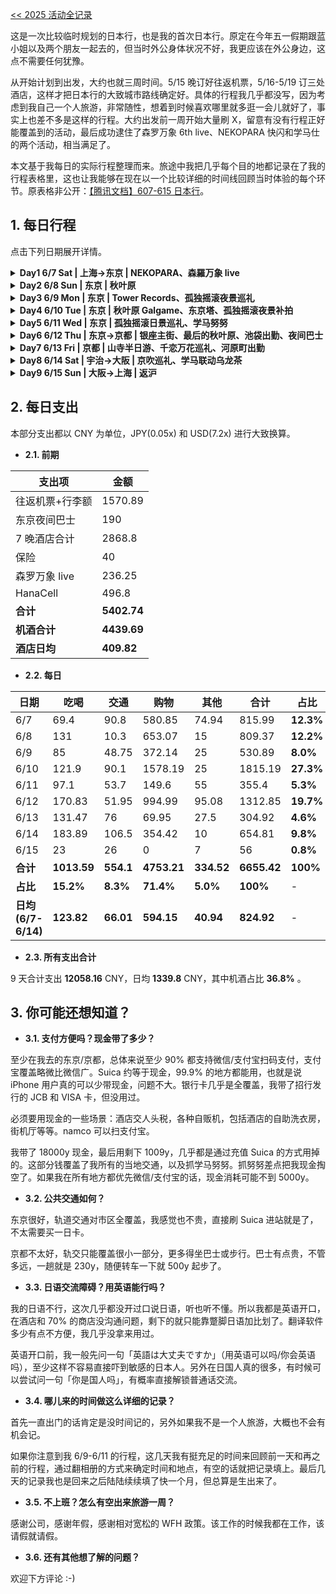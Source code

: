 [<< 2025 活动全记录](/post/23.html)

这是一次比较临时规划的日本行，也是我的首次日本行。原定在今年五一假期跟蓝小姐以及两个朋友一起去的，但当时外公身体状况不好，我更应该在外公身边，这点不需要任何犹豫。

从开始计划到出发，大约也就三周时间。5/15 晚订好往返机票，5/16-5/19 订三处酒店，这样才把日本行的大致城市路线确定好。具体的行程我几乎都没写，因为考虑到我自己一个人旅游，非常随性，想着到时候喜欢哪里就多逛一会儿就好了，事实上也差不多是这样的行程。大约出发前一周开始大量刷 X，留意有没有行程正好能覆盖到的活动，最后成功逮住了森罗万象 6th live、NEKOPARA 快闪和学马仕的两个活动，相当满足了。

本文基于我每日的实际行程整理而来。旅途中我把几乎每个目的地都记录在了我的行程表格里，这也让我能够在现在以一个比较详细的时间线回顾当时体验的每个环节。原表格非公开：[【腾讯文档】607-615 日本行](https://docs.qq.com/sheet/DVkFWWk5UWHVWTHRD)。

## 1. 每日行程

点击下列日期展开详情。

<details><summary><b>Day1 6/7 Sat | 上海->东京 | NEKOPARA、森羅万象 live</b></summary><p>

| 时间线 | 记录 |
|---|---|
| 【6:20】到达成田机场 T3 | 凌晨两点起飞的红眼航班，当晚休息真的是个问题。候机厅非常不好睡，我只带了 U 型枕是不够的，还至少需要一个眼罩，耳塞就看情况吧，自我感觉声音还可以接受，但光线真的太影响入睡了。而且这个时间就很零散，睡一会儿就要登机。</br>国际航线的春秋比国内春秋舒服不少，座位没那么挤。几乎全程睡过去了，其实也没多少时间。飞到日本上空的时候我已经醒了好几次，接近东京的时候还远远看到了富士山，原来富士山才是这次日本行的第一个景点（） |
| 【6:40-7:15】海关排队入境 | 提前填了 VJW，不过并 VJW 没有单独的通道，所有人都在一起排队入境，可能是因为太早了？开的窗口不到一半，体感上还是排了挺久的。排队中看到了两件莲之空场 T，还有一个装满九个水团趴趴的痛包。排到了之后在窗口就很快了，护照和 VJW 递进去，staff 什么都没问，直接就操作、贴纸然后递回来，很简洁。 |
| 【7:40】拿到 HanaCell 和 Welcome Suica | 从 T3 走到 T2 花了点时间，走到之后才发现有免费接驳班车。HanaCell 是为了买现地票准备的，虽然知道涨价了几乎翻倍，但算下来还是最划算的养卡方案。Welcome Suica 很顺利拿到了，知道是短期卡，小充一个 5000y，之后到市区再买标准 Suica。 |
| 【8:05-9:35】轨交 成田机场->赤羽 | 不赶时间，没有坐 Skyliner，稍微省点钱。轨交上逐渐看着乘客变多，上班族，学生等等，车厢里全程都很安静，没有一个人说话，日本人初印象了。 |
| 【9:50】APA Hotel Akabane Iwabuchi Ekimae 放行李 | 距离赤羽站有点步行距离，这种距离我一个人走太适应了。这段路上看到很多快餐店，街道环境比我想象中还要好一点，还直接经过了下午森罗万象的 livehouse 场地，同一个位置还看到了 GiGO 但还没开门。我对酒店没做任何预期，到了发现环境不赖。 |
| 【10:20】GiGO 赤羽駅前 | 往赤羽站走的时候偶遇这家 GiGO，没想到这么近的地方就开了两家。没拿大行李了，进去一看，B1F 一整层音游街机，于是直接就开了一把 maimai，没想到日本行的第一项活动竟是出勤。maimai 机况无敌好，打起来太爽了。 |
| 【11:00】上野站 Suica | 根据攻略在这里的服务中心（的外面）成功买到了标准 Suica，充了 10000y，其中包含 500y 的押金，超过十年的有效期我觉得我可以。 |
| 【11:10】上野丸井百货 NEKOPARA 10th Anniversary 快闪 | 计划行程中的第一站，很顺利。不过这种快闪店基本就是展出一下新柄图和对应的新周边，容量很小。激情购入立牌和绘马风钥匙扣，付款的时候我想用英语跟 staff 沟通两个谷分开成两单，结果 staff 英语理解不能，还好最后还是配合肢体动作分开结账了。后来回想初到日本的我，上去直接英语确实有点容易吓到霓虹金了，不安です.jpg |
| 【11:30-12:10】上野->秋叶原 随便逛 | 因为 NEKOPARA 很快就出来了，这段时间回去赤羽又有点早，所以就从上野往南步行，随意感受一下日本的街道，一直走到了秋叶原。秋叶原初印象，完全就是我心目中的样子，要不是一直在看着 live 时间要往回走，我肯定就直接开刷了，今天就没怎么进店，只在外面大小街道走走。 |
| 【12:45-17:30】森羅万象 6th ワンマン | 到门口才发现错过上午的场贩，大感可惜，还好还有下一场场贩。开场前在外面排队了很久，开演延误了将近 1h。排队的时候至少听到三组大陆/湾湾同好和一组香港同好，有两个小哥就在我前面，我听他们用普通话聊天很久，终于忍不住跟他们搭话了。他们一个在沪上班一个从福建过来，后来 live 全程跟他们一起看的，最后还互加了 QQ，也是一段异国缘分了不赖。</br>本以为排队这么多人，场地应该不小吧，结果里面是一个比元气森林还小的场地，还有1/4的视野受限区，只能看屏幕。但是！无敌的森罗万象 live！太爽了，现场调音和音响非常非常好，ayo 和 ayaponzu 唱出来简直跟录音棚一样。有点可惜的是他们的 MC 我真的一点都没听明白，哎最想学日语的一集。</br>live 结束之后排了第二场的场贩，有点搞的是，我因为日语理解不能，快排到的时候我英语起手，想跟排我后面的小哥确认下流程，结果小哥直接普通话回答我了，一听到我都懵了。 |
| 【17:55】回酒店 check in | 房间在 14 楼，虽然确实不大，但是挺满意，我一个人住这里和在房间里工作可以很舒服了。 |
| 【19:30】松屋 赤羽店 | 去店的路上误入赤羽一番街，几乎整条街都是居酒屋。松屋 890y 一个牛肉套餐，感觉味道一般，但确实不算贵？ |
| 【20:20】GiGO 赤羽駅前 | 晚上人就多了，有点难玩到 maimai 和 DDR，于是转了一圈就回了。 |
| 泡浴缸初体验 | 或许是打开方式不对，但我的评价是不如只洗澡，除非真的有很多时间。 |

</p></details>

<details><summary><b>Day2 6/8 Sun | 东京 | 秋叶原</b></summary><p>

| 时间线 | 记录 |
|---|---|
| 【11:40】秋叶原 Radio 会馆 | 秋叶原几乎所有楼都有这个印象：单层楼平面不大，但是至少是 5-7 层高，每层的分类都很明确。</br>在四楼的 amiami 买了四件手毬的谷子，包括一件帮 wyw 买的 TCG 卡盒，用上免税了。</br>K-Books 有更全面的谷子，但是定价很高，甚至疑似跟国内闲鱼都更贵。 |
| 【14:00】LAMTARRA Media World | 随便 walk in 的店，竟然是逛到的第一家卖 Galgame 的店，大开眼界。店里摆的 Galgame 基本全是中古。</br>出来看到秋叶原主街封路了，全部给行人通行，原来是名为步行者天国的政策。 |
| 【14:30】Gamers 总店 | 相比之下有点平平无奇，逛了地下的层就出来了。 |
| 【14:45】Sofmap Amusement Hall | 非常非常多的 Galgame 新品，海量新作预约，印象很不错。 |
| 【15:10】吉野家 秋叶原 | 真的逛饿了，walk in，白米饭莫名好吃，咬上去有点甜。 |
| 【15:30】BicCamera | 免税大店，Instax 相纸全部 sold out。这里有限购一台的 Pocket 3，没有任何价格优势。还看到 Quest 3s 打折，一时有点心动，但看下来跟 pdd 价格没差不少，这下才没有冲动消费。 |
| 【16:10】TRADER 总店 | 无敌的 Trader，主营中古，首次逛到了 R18 DVD 区，还有大量 R18 漫画单行本。Galgame 区找到一份苍彼十周年盒，有点开心，打算明后天拿下。 |
| 【17:00】Animate 秋叶原店 | 很多木柜子 CD，但总体来说也没给我留下很深刻的印象。 |
| 【17:15】Yuzusoft Shop | 柚子厨天堂，立牌展柜里超密集的历代作品女主很震撼。只能现金或银行卡支付，是目前支付方式最严格的一家店。购入丛雨和千咲的立牌。 |
| 【18:00】骏河屋 秋叶原本馆 | 单层面积非常小，有 R18 DVD 层，其他平平无奇。 |
| 【20:00】寿司郎 池袋店 | 秋叶原店人太多了才跑到池袋店，过来直接就吃上了，味道不赖，米饭怎么这么好吃呢。 |
| 【21:15】Round One 池袋店 | 音乐街机天堂，终于见到了我想象中的一整排街机格子间，之后晚上可以到这里出勤。 |

</p></details>

<details><summary><b>Day3 6/9 Mon | 东京 | Tower Records、孤独摇滚夜景巡礼</b></summary><p>

| 时间线 | 记录 |
|---|---|
| 【10:00-19:00】WFH | |
| 【13:30】麦当劳 赤羽公园店 | 点餐有点不方便，菜单没仔细看，汉堡像国内麦麦早餐 plus 版，印象一般。 |
| 【14:30】赤羽公园 | 原来这里公园真的跟番剧里看到的差不多，超级适合小孩玩，公园本身疑似也有点历史，现在略显旧，尤其是中间早就荒废了的水池和喷泉。 |
| 【19:30】RAILYARD 秋叶原 | 特意来的 JR 主题周边店，车票冰箱贴挺有特色，帮蓝小姐带了一个涉谷站车票冰箱贴。 |
| 【20:30】食其家 涉谷 | 不知道是不是因为点餐选了中文，想自助 checkout 的时候提示请把小票给 staff，只能由 staff 操作结账。 |
| 【21:15】涉谷大交叉路口 | 外国人很多，目前逛到的最有国际化都市感觉的地方。晚些时候从塔店回来走到这里的时候，街头还有很多性能车，对东京的刻板影响加深了（） |
| 【21:20】Tower Records 涉谷店 | 初印象：有点小有点老旧。逛到 3F/4F：碟好多好爽。</br>旧碟新碟都很全，不过我在游戏区没找到多少 Galgame OST，这些大概得在卖 Galgame 的地方找吧，印象 Sofmap 好像有不少。</br>买了一张 Choucho the best 和一张 PPP 的 POPIGENIC，都是很好听的 collection 专。买的时候还以为只有三楼能退税，原来 staff 说的是到三楼退税。POPIGENIC 还有特典，抽到一张母鸡卡胶片，有点难绷。 |
| 【22:40】下北泽 孤独摇滚圣地巡礼 夜景 | 下北泽印象完全就是一片本地年轻人夜生活街区，一出站见到的年轻人有一半都背着吉他/贝斯（？）</br>圣地巡礼非常顺利，除了有家店我拍到一半，结果到 23 点闭店关灯了，得明后天再来补上。</br>走的时候在下北泽站门口有人在街边弹唱，周围的路人/朋友在一起大声跟唱，气氛无敌好。</br>第一次在车站里迷路，愣是找不到对应的入口，不过还好也有路线，在新宿换乘回酒店了。后续发现正确的入口就在旁边，但是凹进去视线被挡住了，这种情况下对着 Google Maps 都有点难找。 |

</p></details>

<details><summary><b>Day4 6/10 Tue | 东京 | 秋叶原 Galgame、东京塔、孤独摇滚夜景补拍</b></summary><p>

| 时间线 | 记录 |
|---|---|
| 【10:00-19:00】WFH | |
| 【13:30】TRADER 总店 | 本想直接拿下苍彼十周年盒，到了发现台面被整理过了，上次看到的唯一一盒已售出，自觉无缘，倍感可惜。 |
| 【14:00】Sofmap Amusement Hall Galgame 实体 | 抱着来都来了的心情到了 Sofmap，没想到反转这就来了。前天来没发现，这里竟然就有全新带特典的苍彼十周年盒，还有同样很想买的十周年 CD！而且这里可以免税，可以微信支付，不多说直接拿下，还带上一份纯白交响曲 Sana Edition。爽爽爽爽！我宣布无敌的 Sofmap 乃真真神。 |
| 【13:00】全家 豚骨拉面 | 味道还行，但一份拉面真吃不饱。 |
| 【19:50】萨莉亚 新宿 | 目前最贵的一顿饭，但纯属是我点得比较多。单价跟国内差不多，但菜单很不一样，可以考虑再去吃一次。 |
| 【21:11】东京塔周边 | 来都来了，东京塔果然还是最能代表东京的标志之一。专程跑到港区来打卡，夜晚的东京塔独自亮灯，确实很特别。</br>进地铁的时候不小心走错进了 JR 的地铁站，虽然马上在同站的另一个口出去了，但还是扣了 150y。如果遇到这种情况想不被扣钱，记得找 staff 出站。 |
| 【22:20】下北泽 孤独摇滚圣地巡礼 夜景 | 弥补昨晚没拍完的遗憾，但今晚旁边路口停着一辆工程车，背景有点杂了。今晚的下北泽远没有昨晚有活力。 |
| 【23:00】新宿周边 大久保公园 | 久闻大久保公园大名，专程在新宿下车，过来考察一下。新宿站真的巨大，跟着路标走了老半天。出来不远就是歌舞伎町，之前没了解过，看起来也挺二次元的。晚上十一点的新宿灯光很好看，有种霓虹街区的感觉。</br>大久保公园疑似没见到多少猎手，而且一半都是西洋姐，一开口就是 hey baby，跟印象中差远了，我猜是来考察的时间不太对，或者已经被取缔了。另外大久保公园紧挨着就是大久保病院，感觉有点幽默。 |

</p></details>

<details><summary><b>Day5 6/11 Wed | 东京 | 孤独摇滚日景巡礼、学马努努</b></summary><p>

| 时间线 | 记录 |
|---|---|
| 【10:00-19:00】WFH | |
| 【14:00】下北泽 孤独摇滚圣地巡礼 日景 | 连续第三天来下北泽。出门的时候停雨了，但到下北泽的时候又开始下，没想到过来真的要一个小时。</br>圣地巡礼同样很顺利，有水泥管的小空地看起来水泥管的位置稍微移动过了，拍不到番里面一模一样的视角。 |
| 【19:40】namco 池袋店 maimai | 学马努努排大队，转头打 maimai 去了。 |
| 【20:30】鸟白汤拉面 | walk in 的拉面店，感觉有点小小贵，但还挺好吃，鸡肉切很厚，溏心蛋有点冷。老板看起来也不像中日韩人，听他说日语总有种违和感。 |
| 【22:00】namco 池袋店 学马努努 | 吃完拉面已经回来又打了一会儿 maimai，到 22 点看到努努几乎不排队，终于还是决定去抓一个。</br>抓努努一旦开始就没有回头路，因为只要放弃，staff 就会重置机器给下一个人抓。站在那个位置上，只有一直投币直到抓出来这一种选择。</br>想通过正常途径把努努抓出来简直难于登天，我估计至少 95% 都得靠保底。所谓保底就是 staff 看你已经抓了很多次了，就过来帮你把努努摆到一碰就倒的位置，这时候只要把爪子蹭到努努外侧就会掉下来了。</br>什么时候触发保底完全看抓的什么角色以及 staff 心情。抓我的美铃就比较快保底，抓琴音就巨难保底，staff 只会一直帮我摆到初始位置，直到到我投入超过 5000y 了才愿意帮我保底。这是五天东京里花得最难受的一笔钱。 |

</p></details>

<details><summary><b>Day6 6/12 Thu | 东京->京都 | 银座主街、最后的秋叶原、池袋出勤、夜间巴士</b></summary><p>

| 时间线 | 记录 |
|---|---|
| 全天请假 | |
| 【10:00】酒店退房，前台寄存行李 | |
| 【10:20】matsukiyoLAB 赤羽東口駅前店 口内炎药 | 东京的最后一天了，再次到附近的药店看看久光贴，这次问了店员，得到的回答是没有一样的，也在意料之中。</br>来都来了，顺便就买了三盒口内炎的药。没有看到跟家里一样的，但是有另一个牌子的，买来试试。 |
| 【11:20】银座药局 久光贴 | 小红书说这里有卖，一进来我都懵了，全中文服务，主打的就是卖久光贴，还有邮寄国内的服务。</br>450y 一袋七片，买了 13 包到免税线，但因为我是微信支付，就只能用店内的汇率 0.0518，算下来跟含税没差太多。 |
| 【11:40】唐吉诃德 银座 | 唐吉诃德的 logo 真的经过很多次，但是之前没查根本没发现这就是唐吉诃德。刚好从银座药局出来不远的桥底就有一家，进去逛了下，也让我很震惊。</br>全店也是大量国人店员及国人生意，跟进了国内小卖场一样，没逛两步就没什么兴趣了。秋叶原有巨大的店，只是没去过，我暂且认为是我进的这家店的问题。 |
| 【12:00-13:10】银座主街 | 相当有发达国家风范的一条街，整幢整幢的知名品牌店，路上经常能看到巨炫酷的性能车。路过进了 Yamaha 和 Nissan 的店，都很有意思。</br>Yamaha 店完全是意外收获，因为这个 Yamaha 其实经常在和音社群里看到，没想到就在银座直接偶遇了。可以想象这里就是乐器人的天堂，可惜我还远远没到群友的水平。三楼是一层乐谱书店，看到了很有意思的流行音乐钢琴谱，赫然有テレパシ和 Campus Mode，要不是感觉放不下了，我还真想买一本带回去。</br>Nissan 店里展出了一台樱花涂装地纯电方程式赛车，头一回这么近距离地欣赏方程式赛车，很帅。另外还展出了一台纯电概念车，也相当特别。 |
| 【12:40】警察署博物馆 | 再往前走路过了这个小博物馆，进去看了下，相对比较子供向，跟小朋友介绍警察的侦察手段，以及如何在各种情况下保护自己。 |
| 【13:00】花莉波 | 纳兹妹推荐的莉波 p 日料店，Google Maps 上看到客单价很高，吃是不可能吃的。意外发现不远，于是来店门口打个卡。 |
| 【13:10】花丸乌冬面 | 本想吃吉野家，旁边就是这家店，本着尽量不重复吃的思路，看价格也合适就进去吃了。中规中矩，吃完感觉好像略贵了一点点。 |
| 【14:30】BOOKOFF 秋叶原站前店 | 返回秋叶原，小逛一下这家 BOOKOFF。没有什么特别的，每一层走了下就出来了。 |
| 【15:00】Pop Life Department M's | 偶遇的一家店，没想到竟是本次日本行里 R18 实物最多的一家店。一进门就是 R18 提示，到 B1F 逛了圈，除了其他地方也有的东西之外，这里还见到了硅胶娃娃，包括半身和等身的，还有原味内衣裤扭蛋机和原味调味的香水，也不知真假，反正我直接一个大震惊。虽然说店里写明不允许拍摄，但现在回想一下，真有点想拍下来再看看，太君还是有点变态了。后来才发现原来这就是所谓小绿楼。 |
| 【15:20】Melonbooks 秋叶原1号店 | 大名鼎鼎的同人志天堂，之前几次来秋叶原都忘记进来了。实际店不大，只有一层 B1F 和一个出入口，但是只能说很多好书，非常不赖。 |
| 【15:40】Volks Akihabara Hobby Paradise 2 | Trader 旁边，经常路过，终于进去逛了一次。其实还挺大一个店，有很多联动制品，但总感觉价格没什么优势。看到魔理沙努努，没忍住买了。 |
| 【16:10】Lammtarra EpiXis Akiba | 6/8 逛过他们的秋叶原站前店，当时印象还不错，这是在秋叶原的另一个地址。这一家就有点索然无味了，既没有秋叶原站前店的 Galgame，而且 2F 往上全是 AV，整整至少四层楼，真的有点绷不住。我从最上层往下逛的，一进去就是极度重口味玩法，我又是一个大震惊，毫无疑问这是 AV 玩法最花的一家店。 |
| 【16:25】AKIBA-HOBBY 秋叶原店 | 前往骏河屋路上偶遇的店，门口相当不起眼，但是东方 fumo 成功吸引到我了。里面果然是东方窝，原作 CD/DVD 和同人 CD 一大堆，还有各种东方谷，包括我刚刚买的魔理沙努努，并且还便宜 200y 我真服了。这让我对他家的谷价相当有好感，如果以后来想找东方谷肯定优先跑这里。 |
| 【16:40】骏河屋 秋叶原本店 | 跑回来其实只是想确认一下，前两天看到的同人 COS AV 到底在哪家店，然而也不是这家，所以很快就溜了。后来想来应该是在 TRADER 总店看到的。 |
| 【17:30】Tobu 池袋店 hellokitty | 帮蓝蓝买了一个和服大 hellokitty 和一个蓝色的玉桂狗小布袋，玉桂狗差点就跟蓝蓝已有的粉红色款买重复了（）二楼退税柜台也是直接中文服务。 |
| 【18:05】Animate 池袋店 | 前几天来池袋没走到的二次元街区，这家 Animate 比秋叶原的大，但因为没有购物计划，所以就每层逛了圈。 |
| 【19:00】namco 池袋店 maimai | 经典打 maimai 环节，中间的那组 mai 手感是真好啊。走之前抓了一个旁边打 mai 的人，想问他印卡机怎么用，刚没用英语说两句，就被问「你是国人吗」，太搞了，以至于后来我也学会用这句去问别人。 |
| 【19:45】Round One 池袋店 印卡 | 为什么不在刚才 namco 印卡而要跑到这里来，是因为我想看看能不能用在线支付，然而不行。几乎全现金抓学马努努给我整得有点现金焦虑。 |
| 【20:10】寿司郎 | 二战寿司郎，试了些上次没吃过的。蟹膏军舰太腥了，实在吃不惯，强行咽下去的。 |
| 巴士上车点踩点，之后回酒店拿行李 | |
| 【23:00】Round One Project Diva | 距离上车还有大概半小时，不着急先来打两把。maimai 竟然没空位，那就开 Project Diva 吧。 |
| 【23:30】夜间巴士：东京（池袋）->京都 | 夜间巴士初体验，买了最便宜的四座车，实际内部跟普通大巴几乎一样，不同的是车厢默认就是窗帘全拉上的，包括驾驶位和车厢之间也有遮光帘。我本以为大巴提供充电是标准的插座，没想到只是每个座位有一个供电 USB-A 插口，我根本就用不上，这也导致我非常电量焦虑，因为只剩下手机 25% 和移动电源 33%。开省电模式+深色，移动电源的电打算留到手机电量告急再用。</br>在第二个上车点邻座上车了，我觉得大部分坐夜巴的应该都是旅游的人吧，所以试探性问了一句是国人吗，没想到真是，只是他并非旅游，而是在日工作六年的国人，这次是到大版陪国内来的朋友逛世博。多亏他帮我翻译司机的广播和帮我沟通后座放低靠背，我在夜巴上才更方便了。互加了微信，也不知道以后还会不会再见面了。</br>睡觉前紧急看了下京都的行程，因为心里大概有个预期是可以一天走完大部分景点的，所以就标记了要去的地方，明天走一圈就是了。 |

</p></details>

<details><summary><b>Day7 6/13 Fri | 京都 | 山寺半日游、千恋万花巡礼、河原町出勤</b></summary><p>

| 时间线 | 记录 |
|---|---|
| 全天请假 | |
| 【7:25】到达京都站 | 夜巴在途中停车两次，一次是 1:30 左右，一次是 3:10 左右，应该是类似服务区的地方，可以下车去上个厕所。我没下去，不过在窗边拍了两张照片，没看到任何店铺，我猜只是个停车场和厕所。除此之外，其实睡得还行，U 型枕帮大忙了。</br>早上六点前醒了一下，外面已经很亮了，看地图发现离京都站还有点距离，不知怎么这段路是红色的很塞车。最终延误了一个多小时到达京都站下车（计划到达时间是 6:10）。邻座小哥也提前下车了，因为在车上实在坐累了。</br>京都的天空真的蓝啊，好美。 |
| 【8:05】Komeda's Coffee 早午餐 充电 | 下车前用移动电源给手机补了一点电，但显然是远远不够我用整天的，尤其是这个时间还不能入住酒店。在小红书紧急搜索哪里可以充电，最终锁定到这家咖啡厅，说是每个座位都有插座，而且我看也在我下车能走到的距离，所以下夜巴后就拉着行李走到了这里。</br>小红书诚不我欺啊，进来一看果然有，但是我被带到的卡座没有。点了一份三明治和一杯冻拿铁，然后跟服务员说想充电。staff 一开始可能想帮我找 type-c 线跟充电器，但没找到，我说我有充电器，她就很乐意帮我换到有插座的吧台位，于是充电问题就这样解决了，非常完美。</br>点的 mixed sandwich 端上来才发现分量有点大了，但也不好意思浪费，于是决定当早午餐慢慢吃，顺便充电充多点。最终在店里待了将近两小时，其实同时也注意到旁边也有读报纸/自习的人，他们也一样待很久。 |
| 【10:10】放行李/入住 松叶家旅馆 | |
| 【11:05-12:50】伏见稻荷 | 去的路上被 JR 站台绕晕了，写的 9 站台我没注意走到 10 站台了，还好发车前发现下来了，然后走到 9 站台，疑似因为刚才的 9 站台车已经开走，下一趟其实是 8 站台，而我还在 9 站台等，最终车是对的，但硬是错过了两趟。京都的 JR 间隔也好久，15min 一趟，本来 10:30 就能上车走的，愣是硬等多了半小时。</br>很大太阳很热，但还好走在鸟居下面还是比较阴的。里面是一条环形的绕山路线，一圈至少要 40min，想着来都来了那就走一圈吧。刚开始绕圈就碰到另一个独自旅游的 UK 小哥，最开始是互相帮忙拍照，之后就全程一起走到下山了。第一次用英语聊这么久，只能说还好我这日常口语水平还能互相理解个 90%。最后互关了 Instagram，合照发给小哥了。 |
| 【14:10】清水寺 | 从地铁站出来要一路走斜坡上山，有点小远。今天非常大太阳，完全没想到早上这么美丽的天气会变成这会儿的高温，出来没走几步路我必须要开始撑伞了。一路上碰到了非常多的穿着校服的学生，至少有初中生小学生，不知道有没有高中生，猜测可能是统一的修学旅行日？</br>往上走先经过了三年坂的路口，越靠近清水寺商业气息越浓，在台阶前面根本就是一条商业街的模样。最山顶的寺需要门票入场，兴趣不大没进。</br>可能是因为维护得很好吧，每个寺至少在外面看起来还是很新的，漆面基本很完整。比较有意思的注意到之前在小视频里看到的引水链，从屋檐上拖下来的一条由金属环扣在一起的链条，用来在雨天的时候从屋顶上引水下来。同时还看到了差不多位置的一根比较细的金属棒，我一开始以为是新的引水链，后来才发现好像是它的避雷针？ |
| 【14:50】二三年坂 | 纯纯的商业街，不过比国内的好不少，因为店铺还是挺有地方特色的，国内步行街已经完全是网红街的形状了。另外在这里听到了很多韩语。 |
| 【15:10】八坂神社 | 这里也是快速逛一圈，已经感觉大同小异了，所以后面没有再继续逛标记的景点了。</br>这个地方还碰到某个银行的管理层在祈福？他们正好结束出来拍照，有十多个人。 |
| 【15:30】返回二三年坂 千恋万花圣地巡礼 | 正愁下一站去哪儿的时候突然想起来千恋万花有几个巡礼点就在京都，于是又走回去二三年坂圣地巡礼了。正是人多的时候，但也不可能找到少人没人的时刻了，将就拍一拍。</br>这里还碰到两个国人和服女生，可能看我在那拍半天，过来英语问我能不能帮她们拍照，她们这英语一开口我就直觉是国人了，直接问是国人吗。最后她们说看我很像日本人，有一说一大街上给我认我是真不太认得出来吧（） |
| 【15:50】花见小路-白川筋 千恋万花圣地巡礼 | 花间小路本来也在标记想去的地方里，中断计划后又绕回来了属于是。这里已经跟原作取景地画面有点差别了，背景的楼已物非人非，还有半边正在施工。</br>白川筋是地图里写的路名，这里跟原作画面还挺接近的，尤其是树叶同样茂密，蛮有感觉。 |
| 【16:30】武道中心 千恋万花圣地巡礼 | 相对来说有点远的巡礼点，考虑了一下还是去了。过去没有地铁，只能公交车，顺便也体验到了据说是京都特色的上下车会靠站台倾斜的公交车设计。我在车上的感觉是纯属多余，既没有给上下车提供多大的便利，同时车上也站得不舒服。</br>武道中心还真有欧美人在里面学习，我到的时候门口刚好有面包车停着，拍不全正面。我看他们感觉快要走了，决定等面包车离开，一等就是 20 多分钟。</br>看着天色渐晚，感觉已经走累了。 |
| 【17:00】京都四季堂本部 京都限定冰箱贴 | 在出来往公交站走的途中偶遇的纪念品商店，进去的时候其实快闭店了。逛了一圈意外发现有之前在小红书看到的的冰箱贴，而且更好，不仅有通贩型（富士山那种），还有网上没怎么看到过的京都限定型，火速购入一个清水寺款和伏见稻荷款。结账 staff 竟然也是直接中文起手，有点惊讶。 |
| 【18:40】入住酒店 | 公交车晃晃悠悠，车上还遇到本地婆婆，跟我聊了一两句，可惜我的日语水平真的不能支撑我听懂婆婆说的话，最后只能她说一两个英语单词我才大概明白。最想学会日语的时刻+1。第二趟转车我还疑似坐错了，因为公交路线在某一站开始就跟谷歌地图上写的不一样。我发现之后尽快下车走回去了，公交车真的不便宜，感觉比轨交贵多了还不如轨交便利。</br>回到松叶家旅馆，他们 staff 的英语非常不错。店跟民宿有点像，榻榻米房间，四间房共用的浴室，住宿条件相对来说是简陋了点点，但毕竟也是我这几天最便宜的一晚酒店了。考虑到是公共浴室和昨晚坐了夜巴，我歇了一会儿就先去洗澡了。另外发现这里的网速不如东京赤羽住的 APA，上传大约只有 3-4 MB/s，APA 是 10 MB/s。 |
| 【21:40】KFC 河原町店 | 晚九点多才出门找饭吃，酒店周边可以说是一片漆黑。决定前往和原町 R1 附近，想必肯定有吃的，结果发现这一块还挺热闹的，并且偶遇了这几天以来的首家 KFC。</br>分量不错，盲选口味有点被辣到了，但总体还是比 M 记好吃不少。 |
| 【22:20】Round One 河原町店 maimai | 机况略不如池袋那边，但放国内也是相当好的那一档，摸了几张紫谱，结束前打上了 w0。 |

</p></details>

<details><summary><b>Day8 6/14 Sat | 宇治->大阪 | 京吹巡礼、学马联动乌龙茶</b></summary><p>

| 时间线 | 记录 |
|---|---|
| 【10:00】酒店退房，行李放前台 | |
| 【10:40】到达宇治站 | 今日是相当随心的行程，计划去宇治吃抹茶巴菲，然后有空就京吹圣地巡礼。 |
| 【10:45】宇治桥街道-宇治桥 | 这条街是我在地图上看到比较多抹茶专门店的街，刚出来没几步路就把三家比较网红的抹茶店都逛到了。店门口菜单上就有抹茶芭菲，但我一看里面已经不少人在排队了啊，不愧是热门店。排队是不可能排队的，我想着这条街既然这么多店，总有不用排队的店能吃上抹茶芭菲吧。然而一路走到了宇治桥边，确实有其他抹茶店，但菜单却都没有抹茶芭菲，只能遗憾离场。</br>另外今日有雨，走完街道已经变成暴雨了。我撑着伞，裤腿全湿，心里在想，今天速通京都的有福了。</br>走在宇治桥上，发现圣地巡礼的视角在另一侧人行道上。太大雨了还是先避雨吧。 |
| 【11:10】骏河屋 京阪宇治站前店 抹茶冰淇淋 | 就在宇治桥头的一家抹茶店，店名叫骏河屋但跟东京的骏河屋完全不一样啊，这两种骏河屋什么关系？气氛到了，小小买一份抹茶冰淇淋和抹茶味丸子。丸子有点过于甜，冰淇淋好吃。店里其他堂食的人都是本地人感觉，我准备走的时候桌对面来了个小哥，我一看就感觉是国人游客，终于还是鼓起勇气搭讪了，果然是。</br>小哥是从北京来的学生党，果然是来京吹巡礼了，几乎毫无疑问。聊上之后小哥很亲切，给我看了他带着久美子立牌和努努巡礼的图，而且他是昨天巡礼的，天气很好。跟他聊完之后我决定马上开始京吹巡礼了，就从宇治川这一侧的大吉山开始吧。 |
| 【11:40】大吉山 京吹圣地巡礼 | 从骏河屋出来的时候雨已经变小很多了。在往上爬山的路上，路过了两个人从山上下来，他们手机里就在播京吹的 OP，果然来大吉山的基本都是巡礼的吧！我身后也有一个男生在独自爬山，我大胆猜测他也是来巡礼的国人，于是专门等了等他，上去跟他搭话，结果依然没有任何意外。</br>这个男生更帅，刚高考完，从四川一个人来日本玩两周。他好腼腆，几乎不说话，我们在观景台巡礼完，我跟他拍了张合照，提出要不加个 QQ 或者微信发给他，他说算了。 |
| 【12:45】久美子椅 京吹圣地巡礼 | 下山之后我们就分道扬镳了，我返回过宇治桥去对面岸的久美子椅，顺便在宇治桥上巡礼了早上错过的两个镜头。在久美子椅又碰到另一个巡礼小哥，他帮我拍了张我在椅子上的照片，顺便也聊了下。他是专门计划来巡礼的，所以计划很全，也是他提醒我可以去学校和水管桥巡礼。 |
| 【13:00】宇治市观光中心 | 这里是早上的北京小哥说的久美子椅不远的地方，有京吹海报和其他一些可以打打卡的东西，所以我过来了。确实如他所说，里面有大概一整个角落的京吹宣传板，好几个都有武田绫乃的签名。还有北京小哥说的曾经的官方巡礼地图，不过早就已经拿完了，现在只有展示柜里的样本。</br>我来之后没多久又遇到刚才久美子椅的小哥了，他提醒我京都塔下还有联动周边店，我记下了。我这次临时起意的巡礼还真是多亏了遇到的各位巡礼人。 |
| 【13:50】羽户山-菟道高等学校 京吹圣地巡礼 | 本来不在计划内的巡礼点，因为我看过去实在有点远，但跟前面小哥聊完之后转念一想，来都来了，既然还有时间那就去，最终冒着大雨步行 40min 抵达，老实说走得有点点累，但不枉此行。</br>羽户山和北宇治高中的原型菟道高等学校有海量经典镜头，但学校不方便进去，虽然我去的时候校门开着。所以学校这边其实就拍了校门外和校外的学生自行车棚，刚刚突然意识到，这建在山上的学校，我爬上来都费劲，难道学生真是骑自行车上下学的？ |
| 【15:15】AL PLAZA 宇治东店 某家炸猪排定食 | 从羽户山下来前往水管桥，即将抵达时经过的大型超市，我在外面看到里面有餐厅，正好今日到现在都没吃过正餐，所以就在里面吃一顿。随意点的一份炸猪排定食意外地好吃，也不贵，印象非常好。 |
| 【16:10】水管桥 京吹圣地巡礼 | 巡礼的镜头位置其实很陡，因为有雨我都不敢在上面横着走，怕滑下来了，真服了学姐能在这种地方找到练习吹号的位置。我巡礼完回头一看，后面两个小哥在等着巡礼，笑了。有一个小哥跟我点头打招呼，另一个小哥我主动跟他搭话，也是个国人，但感觉也非常腼腆，最后没聊上第二句。 |
| 【16:55】GiGO 京都伏见 学马联动三得利乌龙茶 | 错过了东京不再错过京都！千辛万苦终于还是给我买到了，还一发就出了隐藏款 12 人罐装，不赖。日语说得最多的一集，还好 staff 没有用大段日语回答我。后来回想我好像忘记取走 200y 的找零了，有点难绷。关联视频：[【日本行POV】学马仕联动自贩机从东京追到京都，竟一次买到隐藏款罐装](https://www.bilibili.com/video/BV1LrNpzHEmG/) |
| 【18:15】京都塔商店 京吹联动物贩 | 回来京都了，京都塔商店果然有京吹联动制品，其实是联动了五次了，产出了海量制品，还有点小贵，最后买了两个联动柄图的金属片摆件当做纪念。Vol.5 联动柄图怎么是海量黑江真由。 |
| 【18:30】京都塔一楼 抹茶巧克力手信 | 本次日本行唯一一个买了手信的地方。 |
| 酒店取回行李，轨道交通京都->大版 | 出发前特意留意了一下票价和 Suica 余额，几乎刚好够，出于保险考虑本想再充一点，结果发现京都站内的精算机不支持 Suica。 |
| 【20:30】到达大阪站 | 从轨交出来不禁感叹，又回到大城市了。大阪站旁边就是巨大的 LUCUA 购物中心，看下时间，决定在这里吃了晚饭再继续走。 |
| 【20:45】LUCUA 本町制面所 天妇罗+乌冬面 | 在地下逛了一圈，来吃这家乌冬面。味道不错，甚至觉得放这个地段算便宜的。 |
| 【23:00】到达泉佐野站 入住 REF Kansai Airport Izumisano | 最贵的一晚住宿，也不出意外地是服务最好的酒店，同时上传网速也是这几天里最快的（12-14 MB/s）。位置也无敌方便，轨交一出站就到了，一开始差点没找到。可惜没时间给我把酒店的设施都逛一遍了，入住之后就忙着备份大视频到谷歌相册。 |

</p></details>

<details><summary><b>Day9 6/15 Sun | 大阪->上海 | 返沪</b></summary><p>

| 时间线 | 记录 |
|---|---|
| 【12:00】酒店退房，赶往机场 | 这家酒店的默认退房时间是 11:00，已经比大部分酒店的 10:00 晚了一小时。入住的时候如果注册酒店会员（填个邮箱），可以选择延迟一小时退房。我几乎用尽了所有退房前时间，终于把这几天以来的全部的照片视频都备份完了，很爽。 |
| 【12:25】到达关西国际机场 | 从轨交出来到 T2 需要坐摆渡车，全程至少需要 20min。春秋航空的值机柜台以及登机口的服务几乎全中文，安检好简单，在国内安检习惯了都有点不适应。候机厅很小，就两个大登机口。登机前还有时间，在便利店买了一盒杯面和一瓶拿铁，把硬币尽量用掉了。 |
| 【14:50】登机 | 再次感叹春秋国际航班不赖，座位挺宽敞，不过有熟悉的空中叫卖环节。 |

</p></details>

## 2. 每日支出

本部分支出都以 CNY 为单位，JPY(0.05x) 和 USD(7.2x) 进行大致换算。

- **2.1. 前期**

| 支出项 | 金额 |
|---|---|
| 往返机票+行李额 | 1570.89 |
| 东京夜间巴士 | 190 |
| 7 晚酒店合计 | 2868.8 |
| 保险 | 40 |
| 森罗万象 live | 236.25 |
| HanaCell | 496.8 |
| **合计** | **5402.74** |
| **机酒合计** | **4439.69** |
| **酒店日均** | **409.82** |

- **2.2. 每日**

| 日期 | 吃喝 | 交通 | 购物 | 其他 | 合计 | 占比 |
|---|---|---|---|---|---|---|
| 6/7 | 69.4 | 90.8 | 580.85 | 74.94 | 815.99 | **12.3%** |
| 6/8 | 131 | 10.3 | 653.07 | 15 | 809.37 | **12.2%** |
| 6/9 | 85 | 48.75 | 372.14 | 25 | 530.89 | **8.0%** |
| 6/10 | 121.9 | 90.1 | 1578.19 | 25 | 1815.19 | **27.3%** |
| 6/11 | 97.1 | 53.7 | 149.6 | 55 | 355.4 | **5.3%** |
| 6/12 | 170.83 | 51.95 | 994.99 | 95.08 | 1312.85 | **19.7%** |
| 6/13 | 131.47 | 76 | 69.95 | 27.5 | 304.92 | **4.6%** |
| 6/14 | 183.89 | 106.5 | 354.42 | 10 | 654.81 | **9.8%** |
| 6/15 | 23 | 26 | 0 | 7 | 56 | **0.8%** |
| **合计** | **1013.59** | **554.1** | **4753.21** | **334.52** | **6655.42** | **100%** |
| **占比** | **15.2%** | **8.3%** | **71.4%** | **5.0%** | **100%** | - |
| **日均 (6/7-6/14)** | **123.82** | **66.01** | **594.15** | **40.94** | **824.92** | - |

- **2.3. 所有支出合计**

9 天合计支出 **12058.16** CNY，日均 **1339.8** CNY，其中机酒占比 **36.8%** 。

## 3. 你可能还想知道？

- **3.1. 支付方便吗？现金带了多少？**

至少在我去的东京/京都，总体来说至少 90% 都支持微信/支付宝扫码支付，支付宝覆盖略微比微信广。Suica 约等于现金，99.9% 的地方都能用，也就是说 iPhone 用户真的可以少带现金，问题不大。银行卡几乎是全覆盖，我带了招行发行的 JCB 和 VISA 卡，但没用过。

必须要用现金的一些场景：酒店交人头税，各种自贩机，包括酒店的自助洗衣房，街机厅等等。namco 可以扫支付宝。

我带了 18000y 现金，最后用剩下 1009y，几乎都是通过充值 Suica 的方式用掉的。这部分钱覆盖了我所有的当地交通，以及抓学马努努。抓努努差点把我现金掏空了。如果我在所有地方都优先微信/支付宝的话，现金消耗可能不到 5000y。

- **3.2. 公共交通如何？**

东京很好，轨道交通对市区全覆盖，我感觉也不贵，直接刷 Suica 进站就是了，不太需要买一日卡。

京都不太好，轨交只能覆盖很小一部分，更多得坐巴士或步行。巴士有点贵，不管多远，一趟就是 230y，随便转车一下就 500y 起步了。

- **3.3. 日语交流障碍？用英语能行吗？**

我的日语不行，这次几乎都没开过口说日语，听也听不懂。所以我都是英语开口，在酒店和 70% 的商店没沟通问题，剩下的就只能靠蹩脚日语加比划了。翻译软件多少有点不方便，我几乎没拿来用过。

英语开口前，我一般先问一句「英語は大丈夫ですか」（用英语可以吗/你会英语吗），至少这样不容易直接吓到敏感的日本人。另外在日国人真的很多，有时候可以尝试问一句「你是国人吗」，有概率直接解锁普通话交流。

- **3.4. 哪儿来的时间做这么详细的记录？**

首先一直出门的话肯定是没时间记的，另外如果我不是一个人旅游，大概也不会有机会记。

如果你注意到我 6/9-6/11 的行程，这几天我有挺充足的时间来回顾前一天和再之前的行程，通过翻相册的方式来确定时间和地点，有空的话就把记录填上。最后几天的记录我也是回来之后陆陆续续填了快一个月，但总算是生出来了。

- **3.5. 不上班？怎么有空出来旅游一周？**

感谢公司，感谢年假，感谢相对宽松的 WFH 政策。该工作的时候我都在工作，该请假就请假。

- **3.6. 还有其他想了解的问题？**

欢迎下方评论 :-)